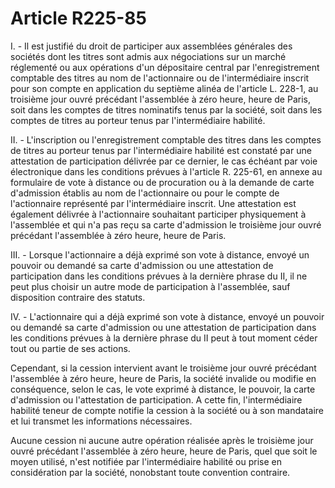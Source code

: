 # Article R225-85

I. - Il est justifié du droit de participer aux assemblées générales des sociétés dont les titres sont admis aux négociations sur un marché réglementé ou aux opérations d'un dépositaire central par l'enregistrement comptable des titres au nom de l'actionnaire ou de l'intermédiaire inscrit pour son compte en application du septième alinéa de l'article L. 228-1, au troisième jour ouvré précédant l'assemblée à zéro heure, heure de Paris, soit dans les comptes de titres nominatifs tenus par la société, soit dans les comptes de titres au porteur tenus par l'intermédiaire habilité.

II. - L'inscription ou l'enregistrement comptable des titres dans les comptes de titres au porteur tenus par l'intermédiaire habilité est constaté par une attestation de participation délivrée par ce dernier, le cas échéant par voie électronique dans les conditions prévues à l'article R. 225-61, en annexe au formulaire de vote à distance ou de procuration ou à la demande de carte d'admission établis au nom de l'actionnaire ou pour le compte de l'actionnaire représenté par l'intermédiaire inscrit. Une attestation est également délivrée à l'actionnaire souhaitant participer physiquement à l'assemblée et qui n'a pas reçu sa carte d'admission le troisième jour ouvré précédant l'assemblée à zéro heure, heure de Paris.

III. - Lorsque l'actionnaire a déjà exprimé son vote à distance, envoyé un pouvoir ou demandé sa carte d'admission ou une attestation de participation dans les conditions prévues à la dernière phrase du II, il ne peut plus choisir un autre mode de participation à l'assemblée, sauf disposition contraire des statuts.

IV. - L'actionnaire qui a déjà exprimé son vote à distance, envoyé un pouvoir ou demandé sa carte d'admission ou une attestation de participation dans les conditions prévues à la dernière phrase du II peut à tout moment céder tout ou partie de ses actions.

Cependant, si la cession intervient avant le troisième jour ouvré précédant l'assemblée à zéro heure, heure de Paris, la société invalide ou modifie en conséquence, selon le cas, le vote exprimé à distance, le pouvoir, la carte d'admission ou l'attestation de participation. A cette fin, l'intermédiaire habilité teneur de compte notifie la cession à la société ou à son mandataire et lui transmet les informations nécessaires.

Aucune cession ni aucune autre opération réalisée après le troisième jour ouvré précédant l'assemblée à zéro heure, heure de Paris, quel que soit le moyen utilisé, n'est notifiée par l'intermédiaire habilité ou prise en considération par la société, nonobstant toute convention contraire.

